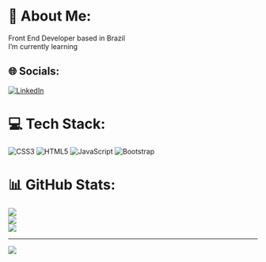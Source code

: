 # 💫 About Me:
Front End Developer based in Brazil<br>I’m currently learning<br>


## 🌐 Socials:
[![LinkedIn](https://img.shields.io/badge/LinkedIn-%230077B5.svg?logo=linkedin&logoColor=white)](https://www.linkedin.com/in/juliana-braveres/) 

# 💻 Tech Stack:
![CSS3](https://img.shields.io/badge/css3-%231572B6.svg?style=flat&logo=css3&logoColor=white) ![HTML5](https://img.shields.io/badge/html5-%23E34F26.svg?style=flat&logo=html5&logoColor=white) ![JavaScript](https://img.shields.io/badge/javascript-%23323330.svg?style=flat&logo=javascript&logoColor=%23F7DF1E) ![Bootstrap](https://img.shields.io/badge/bootstrap-%23563D7C.svg?style=flat&logo=bootstrap&logoColor=white)
# 📊 GitHub Stats:
![](https://github-readme-stats.vercel.app/api?username=JulianaBraveres&theme=dark&hide_border=true&include_all_commits=true&count_private=true)<br/>
![](https://github-readme-streak-stats.herokuapp.com/?user=JulianaBraveres&theme=dark&hide_border=true)<br/>
![](https://github-readme-stats.vercel.app/api/top-langs/?username=JulianaBraveres&theme=dark&hide_border=true&include_all_commits=true&count_private=true&layout=compact)

---
[![](https://visitcount.itsvg.in/api?id=JulianaBraveres&icon=4&color=1)](https://visitcount.itsvg.in)

<!-- Proudly created with GPRM ( https://gprm.itsvg.in ) -->
